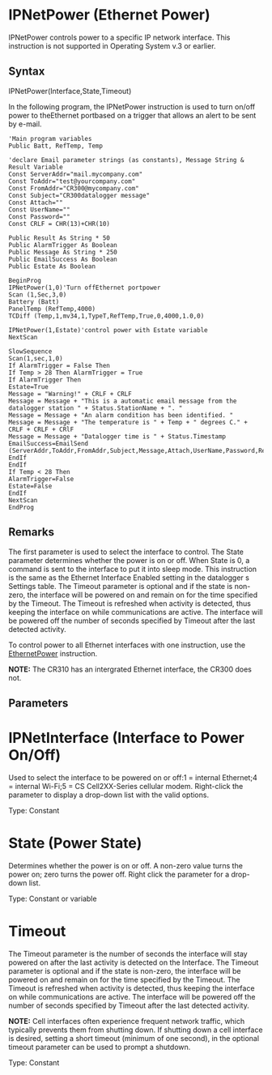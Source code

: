 # IPNetPower (Ethernet Power)

IPNetPower controls power to a specific IP network interface. This instruction is not supported in Operating System v.3 or earlier.

## Syntax

IPNetPower(Interface,State,Timeout)

In the following program, the IPNetPower instruction is used to turn on/off power to theEthernet portbased on a trigger that allows an alert to be sent by e-mail.

```
'Main program variables
Public Batt, RefTemp, Temp

'declare Email parameter strings (as constants), Message String & Result Variable
Const ServerAddr="mail.mycompany.com"
Const ToAddr="test@yourcompany.com"
Const FromAddr="CR300@mycompany.com"
Const Subject="CR300datalogger message"
Const Attach=""
Const UserName=""
Const Password=""
Const CRLF = CHR(13)+CHR(10)

Public Result As String * 50
Public AlarmTrigger As Boolean
Public Message As String * 250
Public EmailSuccess As Boolean
Public Estate As Boolean

BeginProg
IPNetPower(1,0)'Turn offEthernet portpower
Scan (1,Sec,3,0)
Battery (Batt)
PanelTemp (RefTemp,4000)
TCDiff (Temp,1,mv34,1,TypeT,RefTemp,True,0,4000,1.0,0)

IPNetPower(1,Estate)'control power with Estate variable
NextScan

SlowSequence
Scan(1,sec,1,0)
If AlarmTrigger = False Then
If Temp > 28 Then AlarmTrigger = True
If AlarmTrigger Then
Estate=True
Message = "Warning!" + CRLF + CRLF
Message = Message + "This is a automatic email message from the datalogger station " + Status.StationName + ". "
Message = Message + "An alarm condition has been identified. "
Message = Message + "The temperature is " + Temp + " degrees C." + CRLF + CRLF + CRlF
Message = Message + "Datalogger time is " + Status.Timestamp
EmailSuccess=EmailSend (ServerAddr,ToAddr,FromAddr,Subject,Message,Attach,UserName,Password,Result)
EndIf
EndIf
If Temp < 28 Then
AlarmTrigger=False
Estate=False
EndIf
NextScan
EndProg
```

## Remarks

The first parameter is used to select the interface to control. The State parameter determines whether the power is on or off. When State is 0, a command is sent to the interface to put it into sleep mode. This instruction is the same as the Ethernet Interface Enabled setting in the datalogger s Settings table. The Timeout parameter is optional and if the state is non-zero, the interface will be powered on and remain on for the time specified by the Timeout. The Timeout is refreshed when activity is detected, thus keeping the interface on while communications are active. The interface will be powered off the number of seconds specified by Timeout after the last detected activity.

To control power to all Ethernet interfaces with one instruction, use the [EthernetPower](ethernetpower.md) instruction.

**NOTE:** The CR310 has an intergrated Ethernet interface, the CR300 does not.

## Parameters

# IPNetInterface (Interface to Power On/Off)

Used to select the interface to be powered on or off:1 = internal Ethernet;4 = internal Wi-Fi;5 = CS Cell2XX-Series cellular modem. Right-click the parameter to display a drop-down list with the valid options.

Type: Constant

# State (Power State)

Determines whether the power is on or off. A non-zero value turns the power on; zero turns the power off. Right click the parameter for a drop-down list.

Type: Constant or variable

# Timeout

The Timeout parameter is the number of seconds the interface will stay powered on after the last activity is detected on the Interface. The Timeout parameter is optional and if the state is non-zero, the interface will be powered on and remain on for the time specified by the Timeout. The Timeout is refreshed when activity is detected, thus keeping the interface on while communications are active. The interface will be powered off the number of seconds specified by Timeout after the last detected activity.

**NOTE:** Cell interfaces often experience frequent network traffic, which typically prevents them from shutting down. If shutting down a cell interface is desired, setting a short timeout (minimum of one second), in the optional timeout parameter can be used to prompt a shutdown.

Type: Constant

